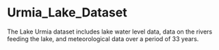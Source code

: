 # Urmia_Lake_Dataset
The Lake Urmia dataset includes lake water level data, data on the rivers feeding the lake, and meteorological data over a period of 33 years.
